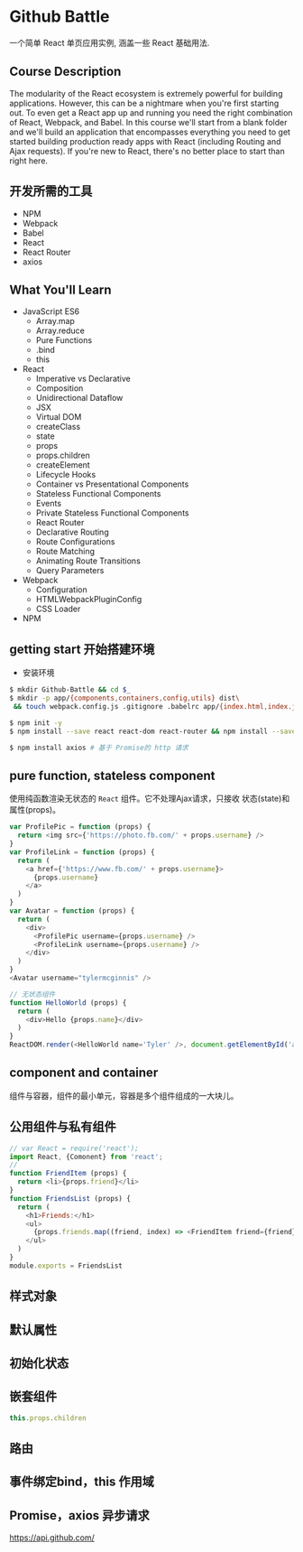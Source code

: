 # Github Battle
一个简单 React 单页应用实例, 涵盖一些 React 基础用法.
## Course Description
The modularity of the React ecosystem is extremely powerful for building applications. However, this can be a nightmare when you're first starting out. To even get a React app up and running you need the right combination of React, Webpack, and Babel. In this course we'll start from a blank folder and we'll build an application that encompasses everything you need to get started building production ready apps with React (including Routing and Ajax requests). If you're new to React, there's no better place to start than right here.

## 开发所需的工具
- NPM
- Webpack
- Babel
- React
- React Router
- axios
## What You'll Learn
- JavaScript ES6
  - Array.map
  - Array.reduce
  - Pure Functions
  - .bind
  - this
- React
  - Imperative vs Declarative
  - Composition
  - Unidirectional Dataflow
  - JSX
  - Virtual DOM
  - createClass
  - state
  - props
  - props.children
  - createElement
  - Lifecycle Hooks
  - Container vs Presentational Components
  - Stateless Functional Components
  - Events
  - Private Stateless Functional Components
  - React Router
  - Declarative Routing
  - Route Configurations
  - Route Matching
  - Animating Route Transitions
  - Query Parameters
- Webpack
  - Configuration
  - HTMLWebpackPluginConfig
  - CSS Loader
- NPM


## getting start 开始搭建环境
- 安装环境
```sh
$ mkdir Github-Battle && cd $_
$ mkdir -p app/{components,containers,config,utils} dist\
 && touch webpack.config.js .gitignore .babelrc app/{index.html,index.js} dist/{index.html,index_bundle.js}

$ npm init -y
$ npm install --save react react-dom react-router && npm install --save-dev html-webpack-plugin webpack webpack-dev-server babel-{core,loader} babel-preset-{react,es2015,react-hmre, stage-0}

$ npm install axios # 基于 Promise的 http 请求
```
## pure function, stateless component
使用纯函数渲染无状态的 `React` 组件。它不处理Ajax请求，只接收 状态(state)和属性(props)。
```javascript
var ProfilePic = function (props) {
  return <img src={'https://photo.fb.com/' + props.username} />
}
var ProfileLink = function (props) {
  return (
    <a href={'https://www.fb.com/' + props.username}>
      {props.username}
    </a>
  )
}
var Avatar = function (props) {
  return (
    <div>
      <ProfilePic username={props.username} />
      <ProfileLink username={props.username} />
    </div>
  )
}
<Avatar username="tylermcginnis" />

// 无状态组件
function HelloWorld (props) {
  return (
    <div>Hello {props.name}</div>
  )
}
ReactDOM.render(<HelloWorld name='Tyler' />, document.getElementById('app'))
```

## component and container
组件与容器，组件的最小单元，容器是多个组件组成的一大块儿。
## 公用组件与私有组件
```javascript
// var React = require('react');
import React, {Comonent} from 'react';
//
function FriendItem (props) {
  return <li>{props.friend}</li>
}
function FriendsList (props) {
  return (
    <h1>Friends:</h1>
    <ul>
      {props.friends.map((friend, index) => <FriendItem friend={friend} key={friend} />)}
    </ul>
  )
}
module.exports = FriendsList
```
## 样式对象
## 默认属性
## 初始化状态
## 嵌套组件
```javascript
this.props.children
```
## 路由
## 事件绑定bind，this 作用域
## Promise，axios 异步请求
https://api.github.com/
